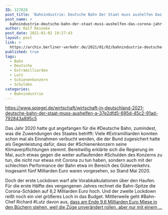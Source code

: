 ```yaml
---
ID: 127828
post_title: 'Bahnindustrie: Deutsche Bahn Der Staat muss aushelfen Das Corona-Jahr hat die Bilanz der Deutschen Bahn tief in die roten Zahlen getrieben. , aus Spiegel'
post_name: >
  bahnindustrie-deutsche-bahn-der-staat-muss-aushelfen-das-corona-jahr-hat-die-bilanz-der-deutschen-bahn-tief-in-die-roten-zahlen-getrieben-aus-spiegel
author: Ralf Reineke
post_date: 2021-01-02 19:27:43
layout: post
link: >
  https://archiv.berliner-verkehr.de/2021/01/02/bahnindustrie-deutsche-bahn-der-staat-muss-aushelfen-das-corona-jahr-hat-die-bilanz-der-deutschen-bahn-tief-in-die-roten-zahlen-getrieben-aus-spiegel/
published: true
tags:
  - Bahn
  - Deutsche
  - Extramilliarden
  - Lutz
  - Schienenkonzern
  - Schulden
categories:
  - Bahnindustrie
---
```

https://www.spiegel.de/wirtschaft/wirtschaft-in-deutschland-2021-deutsche-bahn-der-staat-muss-aushelfen-a-37e2dfd5-695d-45c2-91ad-792843a895c5

Das Jahr 2020 hatte gut angefangen für die #Deutsche Bahn, zumindest, was die Zuwendungen des Staates betrifft: Viele #Extramilliarden konnten schon mal als Einnahmen verbucht werden, die der Bund zugesichert hatte als Gegenleistung dafür, dass der #Schienenkonzern seine Klimaverpflichtungen stemmt. Bereitwillig erklärte sich die Regierung im Mai, auch etwas gegen die weiter auflaufenden #Schulden des Konzerns zu tun, die nicht nur etwas mit Corona zu tun haben, sondern auch mit der schlechten Performance der Bahn etwa im Bereich des Güterverkehrs. Insgesamt fünf Milliarden Euro waren vorgesehen, so Stand Mai 2020.

Doch der erste Lockdown warf alle Vorabkalkulationen über den Haufen. Für die erste Hälfte des vergangenen Jahres rechnet die Bahn-Spitze die Corona-Schäden auf 8,2 Milliarden Euro hoch. Und der zweite Lockdown reißt noch ein viel größeres Loch in das Budget. Mittlerweile geht #Bahn-Chef Richard #Lutz davon aus, <a href="https://www.spiegel.de/wirtschaft/wirtschaft-in-deutschland-2021-deutsche-bahn-der-staat-muss-aushelfen-a-37e2dfd5-695d-45c2-91ad-792843a895c5">dass am Ende 9,6 Milliarden Euro Miese in den Büchern stehen, weil die Züge unverändert rollen, aber nur mit einem ...</a>